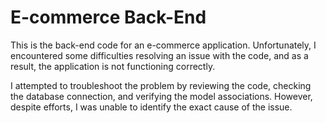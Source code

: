 # E-commerce Back-End

This is the back-end code for an e-commerce application. Unfortunately, I encountered some difficulties resolving an issue with the code, and as a result, the application is not functioning correctly.

I attempted to troubleshoot the problem by reviewing the code, checking the database connection, and verifying the model associations. However, despite efforts, I was unable to identify the exact cause of the issue.

